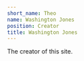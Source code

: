 ```yaml
---
short_name: Theo
name: Washington Jones
position: Creator
title: Washington Jones
---
```

The creator of this site.